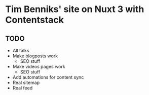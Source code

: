 # Tim Benniks' site on Nuxt 3 with Contentstack

## TODO

- All talks
- Make blogposts work
  - SEO stuff
- Make videos pages work
  - SEO stuff
- Add automations for content sync
- Real sitemap
- Real feed
